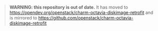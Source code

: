 > **WARNING: this repository is out of date.** It has moved to
> https://opendev.org/openstack/charm-octavia-diskimage-retrofit and is mirrored to
> https://github.com/openstack/charm-octavia-diskimage-retrofit
